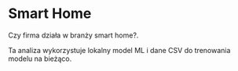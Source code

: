 # Smart Home

Czy firma działa w branży smart home?.

Ta analiza wykorzystuje lokalny model ML i dane CSV do trenowania modelu na bieżąco.